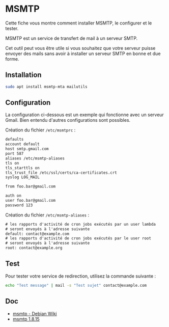 # MSMTP

Cette fiche vous montre comment installer MSMTP, le configurer et le
tester.

MSMTP est un service de transfert de mail à un serveur SMTP.

Cet outil peut vous être utile si vous souhaitez que votre serveur
puisse envoyer des mails sans avoir à installer un serveur SMTP en bonne
et due forme.

## Installation

```bash
sudo apt install msmtp-mta mailutils
```

## Configuration

La configuration ci-dessous est un exemple qui fonctionne avec un
serveur Gmail. Bien entendu d'autres configurations sont possibles.

Création du fichier `/etc/msmtprc` :

```default
defaults
account default
host smtp.gmail.com
port 587
aliases /etc/msmtp-aliases
tls on
tls_starttls on
tls_trust_file /etc/ssl/certs/ca-certificates.crt
syslog LOG_MAIL

from foo.bar@gmail.com

auth on
user foo.bar@gmail.com
password 123
```

Création du fichier `/etc/msmtp-aliases` :

```default
# les rapports d'activité de cron jobs exécutés par un user lambda
# seront envoyés à l'adresse suivante
default: contact@example.com
# les rapports d'activité de cron jobs exécutés par le user root
# seront envoyés à l'adresse suivante
root: contact@example.org
```

## Test

Pour tester votre service de redirection, utilisez la commande
suivante :

```bash
echo "Test message" | mail -s "Test sujet" contact@example.com
```

## Doc

- [msmtp - Debian Wiki](https://wiki.debian.org/msmtp)
- [msmtp 1.8.15](https://marlam.de/msmtp/msmtp.html)


